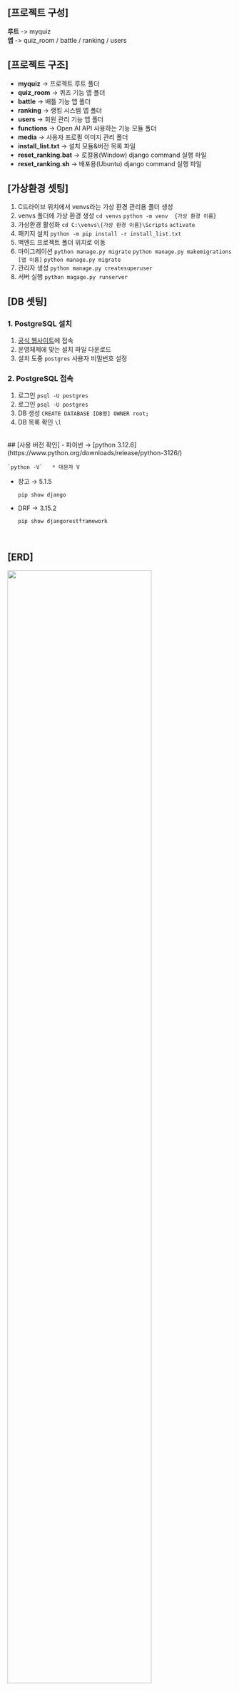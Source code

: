 ## [프로젝트 구성]
**루트** -> myquiz <br>
**앱** -> quiz_room / battle / ranking / users <br>

## [프로젝트 구조]
- **myquiz** -> 프로젝트 루트 폴더 
- **quiz_room** -> 퀴즈 기능 앱 폴더
- **battle** -> 배틀 기능 앱 폴더
- **ranking** -> 랭킹 시스템 앱 폴더
- **users** -> 회원 관리 기능 앱 폴더
- **functions** -> Open AI API 사용하는 기능 모듈 폴더
- **media** -> 사용자 프로필 이미지 관리 폴더
- **install_list.txt** -> 설치 모듈&버전 목록 파일
- **reset_ranking.bat** -> 로컬용(Window) django command 실행 파일
- **reset_ranking.sh** -> 배포용(Ubuntu) django command 실행 파일


## [가상환경 셋팅]
1. C드라이브 위치에서 venvs라는 가상 환경 관리용 폴더 생성
2. venvs 폴더에 가상 환경  생성 
    ```cd venvs```
    ```python -m venv  {가상 환경 이름}```
3. 가상환경 활성화
   ```cd C:\venvs\{가상 환경 이름}\Scripts```
   ```activate```
4. 패키지 설치
  ```python -m pip install -r install_list.txt```
5. 백엔드 프로젝트 폴더 위치로 이동
7. 마이그레이션
  ```python manage.py migrate```
  ```python manage.py makemigrations [앱 이름]```
  ```python manage.py migrate```
8. 관리자 생성
   ```python manage.py createsuperuser```
9. 서버 실행
   ```python magage.py runserver```


## [DB 셋팅]
### 1. PostgreSQL 설치
1. [공식 웹사이트](https://www.postgresql.org/)에 접속
2. 운영체제에 맞는 설치 파일 다운로드
3. 설치 도중 `postgres` 사용자 비밀번호 설정

### 2. PostgreSQL 접속
1. 로그인
    ```psql -U postgres```
2. 로그인
    ```psql -U postgres```
3. DB 생성
    ```CREATE DATABASE [DB명] OWNER root;```
4. DB 목록 확인
    ```\l```

<br>
## [사용 버전 확인]
- 파이썬 → [python 3.12.6](https://www.python.org/downloads/release/python-3126/)
    
    `python -V`   * 대문자 V 
    
- 장고 → 5.1.5
    
    `pip show django`
    
- DRF → 3.15.2
    
    `pip show djangorestframework`

<br>

## [ERD]
<img src="https://github.com/dear-yy/CapstoneDesignProject/blob/main/image/ERD.jpg" width="80%" />

<br>

## [API]
### quiz_room
| 설명 | method | API path |
|------|------|------|
| 퀴즈룸 생성 |  HTTP-Post | /quizrooms/ |
| 퀴즈룸 리스트 조회 |  HTTP-Get | /quizrooms/ |
| 퀴즈룸 상세 조회 |  HTTP-Get | /quizroom/<int:quizroom_id>/message_list/  |
| QuizroomConsumer | WS | /chat/<quizroom_id>/ |



### battle
| 설명 | method | API path |
|------|------|------|
| 매칭 대기 | HTTP-Post | /battle/match/|
| 매칭 현황 조회 | HTTP-Get | /battle/match/|
| 매칭 대기 취소 | HTTP-Get | /battle/match/cancel/ |
| 배틀 완료 내역 조회 | HTTP-Get | /battle/list/ |
| 배틀 종료 | HTTP-Patch | /battle/<int: battleroom_id> /disconnect/ |
| 배틀 결과 조회 | HTTP-Get | battle/<int: battleroom_id> /result/ |
| BattleSeupConsumer | WS | /battle/int:battle_room_id/ |
| BattleConsumer | WS | /battle/<int:battle_room_id>/<int:user_pk>/ |


### ranking
| 설명 | method | API path |
|------|------|------|
| 랭킹보드 조회 | HTTP-Get | /ranking /board/ |

### users
| 설명 | method | API path |
|------|------|------|
| 회원가입 | HTTP-Get | /users/register |
| 로그인 | HTTP-Post | /users/login |
| 프로필 수정 | HTTP-Post | /users/profile/<int:pk> |
| 프로필 조회 | HTTP-Get | /users/profile/<int:pk> |
| 회원 탈 | HTTP-Delete | /users/account/delete/ |


